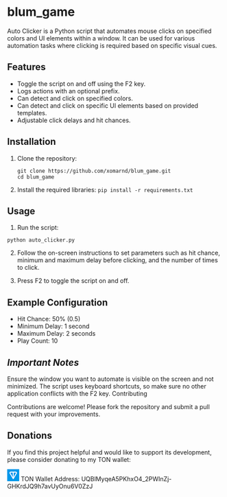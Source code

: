 
# blum_game

Auto Clicker is a Python script that automates mouse clicks on specified colors and UI elements within a window. It can be used for various automation tasks where clicking is required based on specific visual cues.

## Features

- Toggle the script on and off using the F2 key.
- Logs actions with an optional prefix.
- Can detect and click on specified colors.
- Can detect and click on specific UI elements based on provided templates.
- Adjustable click delays and hit chances.

## Installation

1. Clone the repository:

   ```
   git clone https://github.com/xomarnd/blum_game.git
   cd blum_game
   ```

2. Install the required libraries:
   ```pip install -r requirements.txt```
   

## Usage

1. Run the script:

```
python auto_clicker.py
```
2. Follow the on-screen instructions to set parameters such as hit chance, minimum and maximum delay before clicking, and the number of times to click.

3. Press F2 to toggle the script on and off.

## Example Configuration

- Hit Chance: 50% (0.5)
- Minimum Delay: 1 second
- Maximum Delay: 2 seconds
- Play Count: 10

## *Important Notes*

Ensure the window you want to automate is visible on the screen and not minimized.
The script uses keyboard shortcuts, so make sure no other application conflicts with the F2 key.
Contributing

Contributions are welcome! Please fork the repository and submit a pull request with your improvements.

## Donations

If you find this project helpful and would like to support its development, please consider donating to my TON wallet:

![enter image description here](data:image/png;base64,iVBORw0KGgoAAAANSUhEUgAAABwAAAAcCAMAAABF0y+mAAAAWlBMVEUAmOoAl+oAluoAkukwouxfsO5Bpu0AkOm93ff////Z6/sAlOl4u/Hz+f6jz/Wu1fYAiOchnesAjuiVyfPT6PqFwfLv9/2s1PaOxfNYru7p8/zK4/lIqe1uuPA+261HAAAAt0lEQVR4AcWQRYLDMBDADO1O1TDz/7+5Yc65MlvGUT9Emz1HZ1/vHX+yd/LhwNfZnHHBG1gbf7NOwCcUkRCiuG8SUrvtzMBopQReQ5NTbDuHYWAX6ZSg9Sad9zA9Se1A6Ryem5LKJG1BLscYvKAygzQRvB11wAbU8SClGc44oh3I4l6204uPOBleCOo7vPuC1LjQgaOv0lTkUJM56gZpoLei7tARQGXULdaHRtQDNifS6tHawf2Uf3bGCZjWcksUAAAAAElFTkSuQmCC) TON Wallet Address: UQBlMyqeA5PKhxO4_2PWInZj-GHKrdJQ9h7avUyOnu6V0ZzJ

